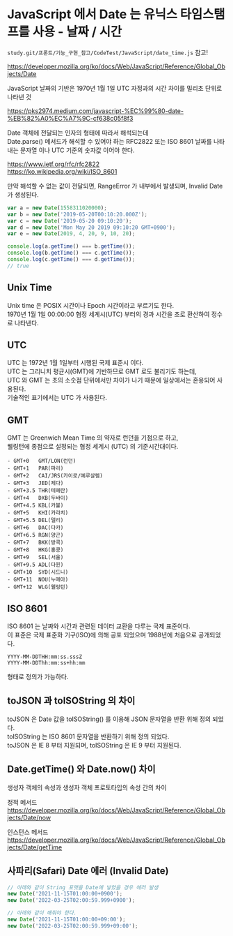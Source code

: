 # JavaScript 에서 Date 는 유닉스 타임스탬프를 사용 - 날짜 / 시간

`study.git/프론트/기능_구현_참고/CodeTest/JavaScript/date_time.js` 참고!

https://developer.mozilla.org/ko/docs/Web/JavaScript/Reference/Global_Objects/Date

JavaScript 날짜의 기반은 1970년 1월 1일 UTC 자정과의 시간 차이를 밀리초 단위로 나타낸 것

https://pks2974.medium.com/javascript-%EC%99%80-date-%EB%82%A0%EC%A7%9C-cf638c05f8f3

Date 객체에 전달되는 인자의 형태에 따라서 해석되는데  
Date.parse() 메서드가 해석할 수 있어야 하는 RFC2822 또는 ISO 8601 날짜를 나타내는 문자열 이나 UTC 기준의 숫자값 이어야 한다.

https://www.ietf.org/rfc/rfc2822  
https://ko.wikipedia.org/wiki/ISO_8601

만약 해석할 수 없는 값이 전달되면, RangeError 가 내부에서 발생되며, Invalid Date 가 생성된다.

```javascript
var a = new Date(1558311020000);
var b = new Date('2019-05-20T00:10:20.000Z');
var c = new Date('2019-05-20 09:10:20');
var d = new Date('Mon May 20 2019 09:10:20 GMT+0900');
var e = new Date(2019, 4, 20, 9, 10, 20);

console.log(a.getTime() === b.getTime());
console.log(b.getTime() === c.getTime());
console.log(c.getTime() === d.getTime());
// true
```

## Unix Time

Unix time 은 POSIX 시간이나 Epoch 시간이라고 부르기도 한다.  
1970년 1월 1일 00:00:00 협정 세계시(UTC) 부터의 경과 시간을 초로 환산하여 정수로 나타낸다.

## UTC

UTC 는 1972년 1월 1일부터 시행된 국제 표준시 이다.  
UTC 는 그리니치 평균시(GMT)에 기반하므로 GMT 로도 불리기도 하는데,  
UTC 와 GMT 는 초의 소숫점 단위에서만 차이가 나기 때문에 일상에서는 혼용되어 사용된다.  
기술적인 표기에서는 UTC 가 사용된다.

## GMT

GMT 는 Greenwich Mean Time 의 약자로 런던을 기점으로 하고,  
웰링턴에 종점으로 설정되는 협정 세계시 (UTC) 의 기준시간대이다.

```
- GMT+0   GMT/LON(런던)
- GMT+1   PAR(파리)
- GMT+2   CAI/JRS(카이로/예루살렘)
- GMT+3   JED(제다)
- GMT+3.5 THR(테헤란)
- GMT+4   DXB(두바이)
- GMT+4.5 KBL(카불)
- GMT+5   KHI(카라치)
- GMT+5.5 DEL(델리)
- GMT+6   DAC(다카)
- GMT+6.5 RGN(양곤)
- GMT+7   BKK(방콕)
- GMT+8   HKG(홍콩)
- GMT+9   SEL(서울)
- GMT+9.5 ADL(다윈)
- GMT+10  SYD(시드니)
- GMT+11  NOU(누메아)
- GMT+12  WLG(웰링턴)
```

## ISO 8601

ISO 8601 는 날짜와 시간과 관련된 데이터 교환을 다루는 국제 표준이다.  
이 표준은 국제 표준화 기구(ISO)에 의해 공포 되었으며 1988년에 처음으로 공개되었다.

```
YYYY-MM-DDTHH:mm:ss.sssZ
YYYY-MM-DDThh:mm:ss+hh:mm
```

형태로 정의가 가능하다.

## toJSON 과 toISOString 의 차이

toJSON 은 Date 값을 toISOString() 를 이용해 JSON 문자열을 반환 위해 정의 되었다.  
toISOString 는 ISO 8601 문자열을 반환하기 위해 정의 되었다.  
toJSON 은 IE 8 부터 지원되며, toISOString 은 IE 9 부터 지원된다.

## Date.getTime() 와 Date.now() 차이

생성자 객체의 속성과 생성자 객체 프로토타입의 속성 간의 차이

정적 메서드  
https://developer.mozilla.org/ko/docs/Web/JavaScript/Reference/Global_Objects/Date/now

인스턴스 메서드  
https://developer.mozilla.org/ko/docs/Web/JavaScript/Reference/Global_Objects/Date/getTime

## 사파리(Safari) Date 에러 (Invalid Date)

```javascript
// 아래와 같이 String 포맷을 Date에 넣었을 경우 에러 발생
new Date('2021-11-15T01:00:00+0900');
new Date('2022-03-25T02:00:59.999+0900');

// 아래와 같이 해줘야 한다.
new Date('2021-11-15T01:00:00+09:00');
new Date('2022-03-25T02:00:59.999+09:00');
```
